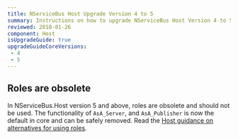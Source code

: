 ```yaml
---
title: NServiceBus Host Upgrade Version 4 to 5
summary: Instructions on how to upgrade NServiceBus Host Version 4 to 5.
reviewed: 2018-01-26
component: Host
isUpgradeGuide: true
upgradeGuideCoreVersions:
 - 4
 - 5
---
```


## Roles are obsolete

In NServiceBus.Host version 5 and above, roles are obsolete and should not be used. The functionality of `AsA_Server`, and `AsA_Publisher` is now the default in core and can be safely removed. Read the [Host guidance on alternatives for using roles](/nservicebus/hosting/nservicebus-host/?version=host_5#roles-built-in-configurations).

